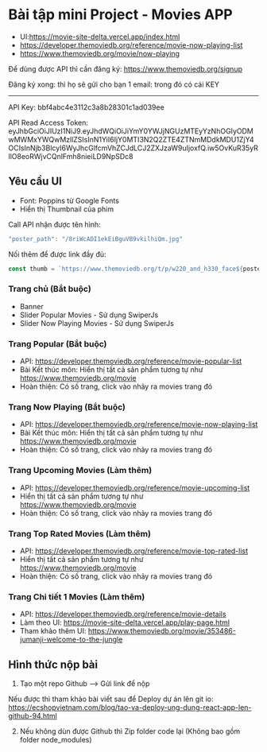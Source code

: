 # Bài tập mini Project - Movies APP

- UI:https://movie-site-delta.vercel.app/index.html
- https://developer.themoviedb.org/reference/movie-now-playing-list
- https://www.themoviedb.org/movie/now-playing

Để dùng được API thì cần đăng ký: <https://www.themoviedb.org/signup>

Đăng ký xong: thì họ sẽ gửi cho bạn 1 email: trong đó có cái KEY

***

API Key: bbf4abc4e3112c3a8b28301c1ad039ee

API Read Access Token: eyJhbGciOiJIUzI1NiJ9.eyJhdWQiOiJiYmY0YWJjNGUzMTEyYzNhOGIyODMwMWMxYWQwMzllZSIsInN1YiI6IjY0MTI3N2Q2ZTE4ZTNmMDdkMDU1ZjY4OCIsInNjb3BlcyI6WyJhcGlfcmVhZCJdLCJ2ZXJzaW9uIjoxfQ.iw5OvKuR35yRllO8eoRWjvCQnlFmh8nieiLD9NpSDc8


## Yêu cầu UI

- Font: Poppins từ Google Fonts
- Hiển thị Thumbnail của phim

Call API nhận được tên hình:

```js
"poster_path": "/8riWcADI1ekEiBguVB9vkilhiQm.jpg"
```
Nối thêm để được link đầy đủ: 

```js
const thumb = `https://www.themoviedb.org/t/p/w220_and_h330_face${poster_path}`
```

### Trang chủ (Bắt buộc)

- Banner
- Slider Popular Movies - Sử dụng SwiperJs
- Slider Now Playing Movies - Sử dụng SwiperJs

### Trang Popular (Bắt buộc)

- API: https://developer.themoviedb.org/reference/movie-popular-list
- Bài Kết thúc môn: Hiển thị tất cả sản phẩm tương tự như https://www.themoviedb.org/movie
- Hoàn thiện: Có số trang, click vào nhảy ra movies trang đó

### Trang Now Playing (Bắt buộc)

- API: https://developer.themoviedb.org/reference/movie-now-playing-list
- Bài Kết thúc môn: Hiển thị tất cả sản phẩm tương tự như https://www.themoviedb.org/movie
- Hoàn thiện: Có số trang, click vào nhảy ra movies trang đó

### Trang Upcoming Movies (Làm thêm)

- API: https://developer.themoviedb.org/reference/movie-upcoming-list
- Hiển thị tất cả sản phẩm tương tự như https://www.themoviedb.org/movie
- Hoàn thiện: Có số trang, click vào nhảy ra movies trang đó

### Trang Top Rated Movies (Làm thêm)

- API: https://developer.themoviedb.org/reference/movie-top-rated-list
- Hiển thị tất cả sản phẩm tương tự như https://www.themoviedb.org/movie
- Hoàn thiện: Có số trang, click vào nhảy ra movies trang đó

### Trang Chi tiết 1 Movies (Làm thêm)

- API: https://developer.themoviedb.org/reference/movie-details
- Làm theo UI: https://movie-site-delta.vercel.app/play-page.html
- Tham khảo thêm UI: https://www.themoviedb.org/movie/353486-jumanji-welcome-to-the-jungle

## Hình thức nộp bài

1. Tạo một repo Github --> Gửi link để nộp

Nếu được thì tham khảo bài viết sau để Deploy dự án lên git io: https://ecshopvietnam.com/blog/tao-va-deploy-ung-dung-react-app-len-github-94.html

2. Nếu không dùn được Github thì Zip folder code lại (Không bao gồm folder node_modules)